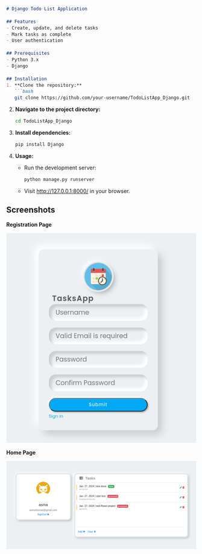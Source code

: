 ```markdown
# Django Todo List Application

## Features
- Create, update, and delete tasks
- Mark tasks as complete
- User authentication

## Prerequisites
- Python 3.x
- Django

## Installation
1. **Clone the repository:**
   ```bash
   git clone https://github.com/your-username/TodoListApp_Django.git
   ```

2. **Navigate to the project directory:**
   ```bash
   cd TodoListApp_Django
   ```

3. **Install dependencies:**
   ```bash
   pip install Django
   ```

4. **Usage:**
   - Run the development server:
     ```bash
     python manage.py runserver
     ```
   - Visit http://127.0.0.1:8000/ in your browser.

## Screenshots
**Registration Page**

   ![Application Image](./Demo/register.png)  

**Home Page**

   ![Application Image](./Demo/homePage.png)
